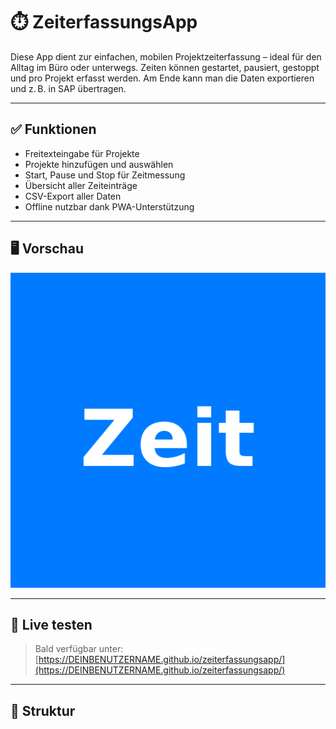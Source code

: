# ⏱️ ZeiterfassungsApp

Diese App dient zur einfachen, mobilen Projektzeiterfassung – ideal für den Alltag im Büro oder unterwegs. Zeiten können gestartet, pausiert, gestoppt und pro Projekt erfasst werden. Am Ende kann man die Daten exportieren und z. B. in SAP übertragen.

---

## ✅ Funktionen

- Freitexteingabe für Projekte
- Projekte hinzufügen und auswählen
- Start, Pause und Stop für Zeitmessung
- Übersicht aller Zeiteinträge
- CSV-Export aller Daten
- Offline nutzbar dank PWA-Unterstützung

---

## 🖥️ Vorschau

![Screenshot](icons/icon-512.png)

---

## 🚀 Live testen

> Bald verfügbar unter:  
> [https://DEINBENUTZERNAME.github.io/zeiterfassungsapp/](https://DEINBENUTZERNAME.github.io/zeiterfassungsapp/)

---

## 📂 Struktur

